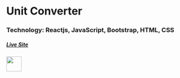 <h1>Unit Converter</h1>

### Technology: Reactjs, JavaScript, Bootstrap, HTML, CSS

<a href='https://converter1.netlify.app/'><h5>Live Site</h5></a>



<p><a href='https://www.fahimahammed.xyz/'><img src='https://i.pinimg.com/originals/00/50/71/005071cbf1fdd17673607ecd7b7e88f6.png' width='40' height='40'/></a></p>
